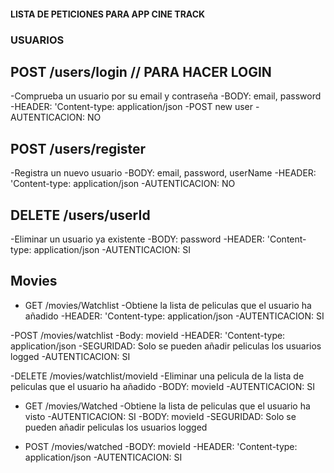 #### LISTA DE PETICIONES PARA APP CINE TRACK

### USUARIOS

## POST /users/login // PARA HACER LOGIN

-Comprueba un usuario por su email y contraseña
-BODY: email, password
-HEADER: 'Content-type: application/json
-POST new user
-AUTENTICACION: NO

## POST /users/register

-Registra un nuevo usuario
-BODY: email, password, userName
-HEADER: 'Content-type: application/json
-AUTENTICACION: NO

## DELETE /users/userId

-Eliminar un usuario ya existente
-BODY: password
-HEADER: 'Content-type: application/json
-AUTENTICACION: SI

## Movies

- GET /movies/Watchlist
  -Obtiene la lista de peliculas que el usuario ha añadido
  -HEADER: 'Content-type: application/json
  -AUTENTICACION: SI

-POST /movies/watchlist
-Body: movieId
-HEADER: 'Content-type: application/json
-SEGURIDAD: Solo se pueden añadir peliculas los usuarios logged
-AUTENTICACION: SI

-DELETE /movies/watchlist/movieId
-Eliminar una pelicula de la lista de peliculas que el usuario ha añadido
-BODY: movieId
-AUTENTICACION: SI

- GET /movies/Watched
  -Obtiene la lista de peliculas que el usuario ha visto
  -AUTENTICACION: SI
  -BODY: movieId
  -SEGURIDAD: Solo se pueden añadir peliculas los usuarios logged

- POST /movies/watched
  -BODY: movieId
  -HEADER: 'Content-type: application/json
  -AUTENTICACION: SI
